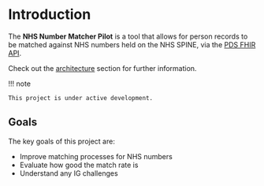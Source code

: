 
# Introduction

The **NHS Number Matcher Pilot** is a tool that allows for person records to be matched against NHS numbers held on the NHS SPINE, via the [PDS FHIR API](https://digital.nhs.uk/developer/api-catalogue/personal-demographics-service-fhir).

Check out the [architecture](architecture) section for further information.

!!! note

    This project is under active development.

## Goals

The key goals of this project are:

* Improve matching processes for NHS numbers
* Evaluate how good the match rate is
* Understand any IG challenges

